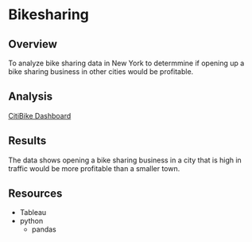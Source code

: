 # Bikesharing

## Overview
To analyze bike sharing data in New York to determmine if opening up a bike sharing business in other cities would be profitable.

## Analysis
[CitiBike Dashboard](https://public.tableau.com/app/profile/joshua.garza4921/viz/CitiBikeChallenge_16713867982600/CitiBikeChallenge)

## Results
The data shows opening a bike sharing business in a city that is high in traffic would be more profitable than a smaller town.

## Resources
* Tableau
* python
  * pandas

